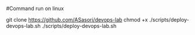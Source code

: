 
#Command run on linux

git clone https://github.com/ASasori/devops-lab
chmod +x ./scripts/deploy-devops-lab.sh
./scripts/deploy-devops-lab.sh